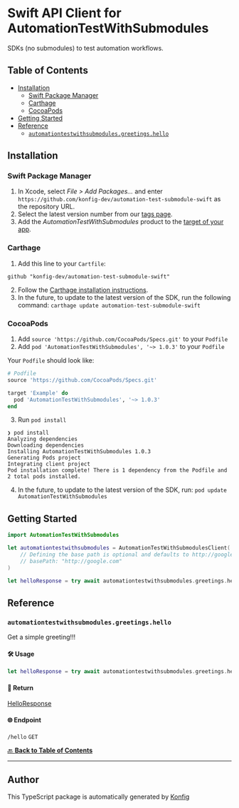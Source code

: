 # Swift API Client for AutomationTestWithSubmodules<a id="swift-api-client-for-automationtestwithsubmodules"></a>

SDKs (no submodules) to test automation workflows.

## Table of Contents<a id="table-of-contents"></a>

<!-- toc -->

- [Installation](#installation)
  * [Swift Package Manager](#swift-package-manager)
  * [Carthage](#carthage)
  * [CocoaPods](#cocoapods)
- [Getting Started](#getting-started)
- [Reference](#reference)
  * [`automationtestwithsubmodules.greetings.hello`](#automationtestwithsubmodulesgreetingshello)

<!-- tocstop -->

## Installation<a id="installation"></a>


### Swift Package Manager<a id="swift-package-manager"></a>

1. In Xcode, select *File > Add Packages…* and enter `https://github.com/konfig-dev/automation-test-submodule-swift` as the repository URL.
1. Select the latest version number from our [tags page](https://github.com/konfig-dev/automation-test-submodule-swift/tags).
1. Add the *AutomationTestWithSubmodules* product to the [target of your app](https://developer.apple.com/documentation/swift_packages/adding_package_dependencies_to_your_app).

### Carthage<a id="carthage"></a>

1. Add this line to your `Cartfile`:
```shell
github "konfig-dev/automation-test-submodule-swift"
```
2. Follow the [Carthage installation instructions](https://github.com/Carthage/Carthage#if-youre-building-for-ios-tvos-or-watchos).
3. In the future, to update to the latest version of the SDK, run the following command: `carthage update automation-test-submodule-swift`

### CocoaPods<a id="cocoapods"></a>

1. Add `source 'https://github.com/CocoaPods/Specs.git'` to your `Podfile`
2. Add `pod 'AutomationTestWithSubmodules', '~> 1.0.3'` to your `Podfile`

Your `Podfile` should look like:
```ruby
# Podfile
source 'https://github.com/CocoaPods/Specs.git'

target 'Example' do
  pod 'AutomationTestWithSubmodules', '~> 1.0.3'
end
```
3. Run `pod install`

```shell
❯ pod install
Analyzing dependencies
Downloading dependencies
Installing AutomationTestWithSubmodules 1.0.3
Generating Pods project
Integrating client project
Pod installation complete! There is 1 dependency from the Podfile and 2 total pods installed.
```

4. In the future, to update to the latest version of the SDK, run: `pod update AutomationTestWithSubmodules`

## Getting Started<a id="getting-started"></a>

```swift
import AutomationTestWithSubmodules

let automationtestwithsubmodules = AutomationTestWithSubmodulesClient(
    // Defining the base path is optional and defaults to http://google.com
    // basePath: "http://google.com"
)

let helloResponse = try await automationtestwithsubmodules.greetings.hello()
```

## Reference<a id="reference"></a>


### `automationtestwithsubmodules.greetings.hello`<a id="automationtestwithsubmodulesgreetingshello"></a>

Get a simple greeting!!!

#### 🛠️ Usage<a id="🛠️-usage"></a>

```swift
let helloResponse = try await automationtestwithsubmodules.greetings.hello()
```

#### 🔄 Return<a id="🔄-return"></a>

[HelloResponse](./AutomationTestWithSubmodules/Models/HelloResponse.swift)

#### 🌐 Endpoint<a id="🌐-endpoint"></a>

`/hello` `GET`

[🔙 **Back to Table of Contents**](#table-of-contents)

---



## Author<a id="author"></a>
This TypeScript package is automatically generated by [Konfig](https://konfigthis.com)
